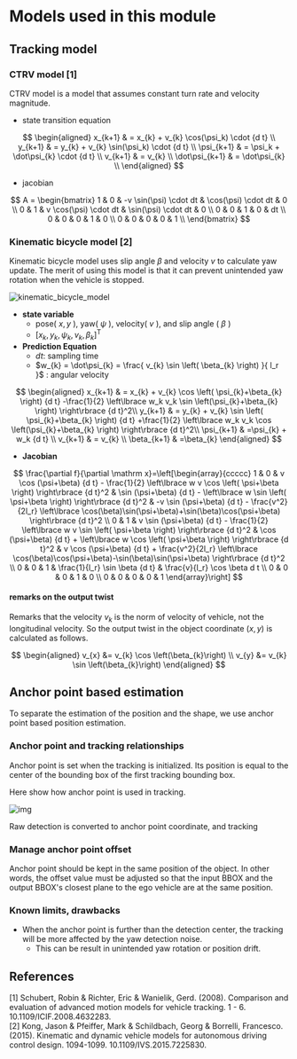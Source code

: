 # Models used in this module

## Tracking model

### CTRV model [1]

CTRV model is a model that assumes constant turn rate and velocity magnitude.

- state transition equation

$$
\begin{aligned}
x_{k+1} & = x_{k} + v_{k} \cos(\psi_k) \cdot {d t} \\
y_{k+1} & = y_{k} + v_{k} \sin(\psi_k) \cdot {d t} \\
\psi_{k+1} & = \psi_k + \dot\psi_{k} \cdot {d t} \\
v_{k+1} & = v_{k} \\
\dot\psi_{k+1} & = \dot\psi_{k} \\
\end{aligned}
$$

- jacobian

$$
A = \begin{bmatrix}
1 & 0 & -v \sin(\psi) \cdot dt & \cos(\psi) \cdot dt & 0 \\
0 & 1 & v \cos(\psi) \cdot dt & \sin(\psi) \cdot dt & 0 \\
0 & 0 & 1 & 0 & dt \\
0 & 0 & 0 & 1 & 0 \\
0 & 0 & 0 & 0 & 1 \\
\end{bmatrix}
$$

### Kinematic bicycle model [2]

Kinematic bicycle model uses slip angle $\beta$ and velocity $v$ to calculate yaw update.
The merit of using this model is that it can prevent unintended yaw rotation when the vehicle is stopped.

![kinematic_bicycle_model](image/kinematic_bicycle_model.png)

- **state variable**
  - pose( $x,y$ ), yaw( $\psi$ ), velocity( $v$ ), and slip angle ( $\beta$ )
  - $[x_{k}, y_{k}, \psi_{k}, v_{k}, \beta_{k} ]^\mathrm{T}$
- **Prediction Equation**
  - $dt$: sampling time
  - $w_{k} = \dot\psi_{k} = \frac{ v_{k} \sin \left( \beta_{k} \right) }{ l_r }$ : angular velocity

$$
\begin{aligned}
x_{k+1} & = x_{k} + v_{k} \cos \left( \psi_{k}+\beta_{k} \right) {d t}
            -\frac{1}{2}  \left\lbrace w_k v_k \sin \left(\psi_{k}+\beta_{k} \right) \right\rbrace {d t}^2\\
y_{k+1} & = y_{k} + v_{k} \sin \left( \psi_{k}+\beta_{k} \right) {d t}
            +\frac{1}{2}  \left\lbrace w_k v_k \cos \left(\psi_{k}+\beta_{k} \right) \right\rbrace {d t}^2\\
\psi_{k+1} & =\psi_{k} + w_k {d t} \\
v_{k+1} & = v_{k} \\
\beta_{k+1} & =\beta_{k}
\end{aligned}
$$

- **Jacobian**

$$
\frac{\partial f}{\partial \mathrm x}=\left[\begin{array}{ccccc}
1 & 0
 & v \cos (\psi+\beta) {d t} - \frac{1}{2} \left\lbrace w v \cos \left( \psi+\beta \right) \right\rbrace {d t}^2
 & \sin (\psi+\beta) {d t} - \left\lbrace w \sin \left( \psi+\beta \right) \right\rbrace {d t}^2
 & -v \sin (\psi+\beta) {d t} - \frac{v^2}{2l_r} \left\lbrace \cos(\beta)\sin(\psi+\beta)+\sin(\beta)\cos(\psi+\beta) \right\rbrace {d t}^2 \\
0 & 1
 & v \sin (\psi+\beta) {d t} - \frac{1}{2} \left\lbrace w v \sin \left( \psi+\beta \right) \right\rbrace {d t}^2
 & \cos (\psi+\beta) {d t} + \left\lbrace w \cos \left( \psi+\beta \right) \right\rbrace {d t}^2
 & v \cos (\psi+\beta) {d t} + \frac{v^2}{2l_r} \left\lbrace \cos(\beta)\cos(\psi+\beta)-\sin(\beta)\sin(\psi+\beta) \right\rbrace {d t}^2 \\
0 & 0 & 1 & \frac{1}{l_r} \sin \beta {d t} & \frac{v}{l_r} \cos \beta d t \\
0 & 0 & 0 & 1 & 0 \\
0 & 0 & 0 & 0 & 1
\end{array}\right]
$$

#### remarks on the output twist

Remarks that the velocity $v_{k}$ is the norm of velocity of vehicle, not the longitudinal velocity.
So the output twist in the object coordinate $(x,y)$ is calculated as follows.

$$
\begin{aligned}
v_{x} &= v_{k} \cos \left(\beta_{k}\right) \\
v_{y} &= v_{k} \sin \left(\beta_{k}\right)
\end{aligned}
$$

## Anchor point based estimation

To separate the estimation of the position and the shape, we use anchor point based position estimation.

### Anchor point and tracking relationships

Anchor point is set when the tracking is initialized.
Its position is equal to the center of the bounding box of the first tracking bounding box.

Here show how anchor point is used in tracking.

![img](image/anchor_point.drawio.svg)

Raw detection is converted to anchor point coordinate, and tracking

### Manage anchor point offset

Anchor point should be kept in the same position of the object.
In other words, the offset value must be adjusted so that the input BBOX and the output BBOX's closest plane to the ego vehicle are at the same position.

<!-- ![img](image/nearest_corner_or_side.drawio.svg) -->

### Known limits, drawbacks

- When the anchor point is further than the detection center, the tracking will be more affected by the yaw detection noise.
  - This can be result in unintended yaw rotation or position drift.

## References

[1] Schubert, Robin & Richter, Eric & Wanielik, Gerd. (2008). Comparison and evaluation of advanced motion models for vehicle tracking. 1 - 6. 10.1109/ICIF.2008.4632283.  
[2] Kong, Jason & Pfeiffer, Mark & Schildbach, Georg & Borrelli, Francesco. (2015). Kinematic and dynamic vehicle models for autonomous driving control design. 1094-1099. 10.1109/IVS.2015.7225830.
